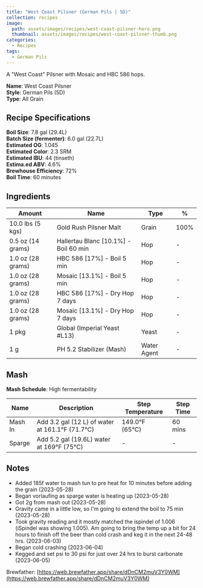 ```yaml
---
title: "West Coast Pilsner (German Pils | 5D)"
collection: recipes
image:
  path: assets/images/recipes/west-coast-pilsner-hero.png
  thumbnail: assets/images/recipes/west-coast-pilsner-thumb.png
categories:
  - Recipes
tags:
  - German Pils
---
```


A "West Coast" Pilsner with Mosaic and HBC 586 hops.

**Name**: West Coast Pilsner<br />
**Style**: German Pils (5D)<br />
**Type**: All Grain

## Recipe Specifications

**Boil Size**: 7.8 gal (29.4L)<br />
**Batch Size (fermenter)**: 6.0 gal (22.7L)<br />
**Estimated OG**: 1.045<br />
**Estimated Color**: 2.3 SRM<br />
**Estimated IBU**: 44 (tinseth)<br />
**Estima.ed ABV**: 4.6%<br />
**Brewhouse Efficiency**: 72%<br />
**Boil Time**: 60 minutes<br />

## Ingredients

| Amount            | Name                                  | Type        | %    |
| ----------------- | ------------------------------------- | ----------- | ---- |
| 10.0 lbs (5 kgs)  | Gold Rush Pilsner Malt                | Grain       | 100% |
| 0.5 oz (14 grams) | Hallertau Blanc [10.1%] - Boil 60 min | Hop         | -    |
| 1.0 oz (28 grams) | HBC 586 [17%] - Boil 5 min            | Hop         | -    |
| 1.0 oz (28 grams) | Mosaic [13.1%] - Boil 5 min           | Hop         | -    |
| 1.0 oz (28 grams) | HBC 586 [17%] - Dry Hop 7 days        | Hop         | -    |
| 1.0 oz (28 grams) | Mosaic [13.1%] - Dry Hop 7 days       | Hop         | -    |
| 1 pkg             | Global (Imperial Yeast #L13)          | Yeast       | -    |
| 1 g               | PH 5.2 Stabilizer (Mash)              | Water Agent | -    |

## Mash

**Mash Schedule**: High fermentability

| Name    | Description                                             | Step Temperature       | Step Time |
| ------- | ------------------------------------------------------- | ---------------------- | --------- |
| Mash In | Add 3.2 gal (12 L) of water at 161.1&deg;F (71.7&deg;C) | 149.0&deg;F (65&deg;C) | 60 mins   |
| Sparge  | Add 5.2 gal (19.6L) water at 169&deg;F (75&deg;C)       | -                      | -         |

## Notes

- Added 185f water to mash tun to pre heat for 10 minutes before adding the grain (2023-05-28)
- Began vorlaufing as sparge water is heating up (2023-05-28)
- Got 2g from mash out (2023-05-28)
- Gravity came in a little low, so I'm going to extend the boil to 75 min (2023-05-28)
- Took gravity reading and it mostly matched the ispindel of 1.006 (iSpindel was showing 1.005). Am going to bring the temp up a bit for 24 hours to finish off the beer than cold crash and keg it in the next 24-48 hrs. (2023-06-03)
- Began cold crashing (2023-06-04)
- Kegged and set psi to 30 psi for just over 24 hrs to burst carbonate (2023-06-05)

Brewfather: [https://web.brewfather.app/share/dDnCM2muV3Y0WM](https://web.brewfather.app/share/dDnCM2muV3Y0WM)
